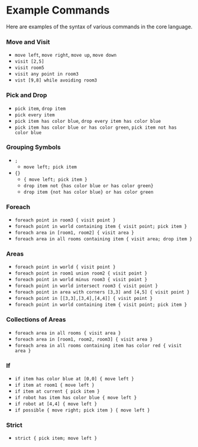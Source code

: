 # Example Commands

Here are examples of the syntax of various commands in the core language.

### Move and Visit

- `move left`, `move right`, `move up`, `move down`
- `visit [2,5]`
- `visit room5`
- `visit any point in room3`
- `vist [9,8] while avoiding room3`

### Pick and Drop

- `pick item`, `drop item`
- `pick every item`
- `pick item has color blue`, `drop every item has color blue`
- `pick item has color blue or has color green`, `pick item not has color blue`

### Grouping Symbols

- `;`
  - `move left; pick item`
- `{}`
  - `{ move left; pick item }`
  - `drop item not {has color blue or has color green}`
  - `drop item {not has color blue} or has color green`

### Foreach

- `foreach point in room3 { visit point }`
- `foreach point in world containing item { visit point; pick item }`
- `foreach area in [room1, room2] { visit area }`
- `foreach area in all rooms containing item { visit area; drop item }`

### Areas

- `foreach point in world { visit point }`
- `foreach point in room1 union room2 { visit point }`
- `foreach point in world minus room3 { visit point }`
- `foreach point in world intersect room3 { visit point }`
- `foreach point in area with corners [3,3] and [4,5] { visit point }`
- `foreach point in [[3,3],[3,4],[4,4]] { visit point }`
- `foreach point in world containing item { visit point; pick item }`

### Collections of Areas

- `foreach area in all rooms { visit area }`
- `foreach area in [room1, room2, room3] { visit area }`
- `foreach area in all rooms containing item has color red { visit area }`

### If

- `if item has color blue at [0,0] { move left }`
- `if item at room1 { move left }`
- `if item at current { pick item }`
- `if robot has item has color blue { move left }`
- `if robot at [4,4] { move left }`
- `if possible { move right; pick item } { move left }`

### Strict

- `strict { pick item; move left }`
